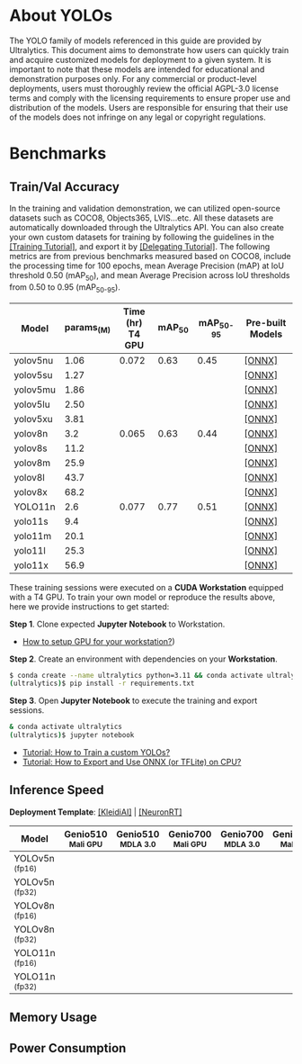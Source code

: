 # About YOLOs

The YOLO family of models referenced in this guide are provided by Ultralytics. This document aims to demonstrate how users can quickly train and acquire customized models for deployment to a given system. It is important to note that these models are intended for educational and demonstration purposes only. For any commercial or product-level deployments, users must thoroughly review the official AGPL-3.0 license terms and comply with the licensing requirements to ensure proper use and distribution of the models. Users are responsible for ensuring that their use of the models does not infringe on any legal or copyright regulations.

# Benchmarks
## Train/Val Accuracy

In the training and validation demonstration, we can utilized open-source datasets such as COCO8, Objects365, LVIS...etc. All these datasets are automatically downloaded through the Ultralytics API. You can also create your own custom datasets for training by following the guidelines in the [[Training Tutorial]](https://github.com/R300-AI/ITRI-AI-Hub/blob/main/Model-Zoo/Object-Detection/YOLOs(preview)/Train_YOLOs_on_Workstation.ipynb), and export it by [[Delegating Tutorial]](https://github.com/R300-AI/ITRI-AI-Hub/blob/main/Model-Zoo/Object-Detection/YOLOs(preview)/Delegate_Models_to_ONNX_and_TFLite.ipynb). The following metrics are from previous benchmarks measured based on COCO8, include the processing time for 100 epochs, mean Average Precision (mAP) at IoU threshold 0.50 (mAP<sub>50</sub>), and mean Average Precision across IoU thresholds from 0.50 to 0.95 (mAP<sub>50-95</sub>).

|  Model     |  params<sub>(M)     | Time (hr)<br>T4 GPU   |  mAP<sub>50     |  mAP<sub>50-95     | Pre-built Models   |
|------------|-------|-----------------------|-----------------|--------------------|--------------------|
| yolov5nu    |1.06  |0.072                  |0.63             | 0.45               |[[ONNX]]() |
| yolov5su    |1.27  |                       |                 |                    |[[ONNX]]() |
| yolov5mu    |1.86  |                       |                 |                    |[[ONNX]]() |
| yolov5lu    |2.50  |                       |                 |                    |[[ONNX]]() |
| yolov5xu    |3.81  |                       |                 |                    |[[ONNX]]() |
| yolov8n     |3.2   |0.065                  |0.63             | 0.44               |[[ONNX]]() |
| yolov8s     |11.2  |                       |                 |                    |[[ONNX]]() |
| yolov8m     |25.9  |                       |                 |                    |[[ONNX]]() |
| yolov8l     |43.7  |                       |                 |                    |[[ONNX]]() |
| yolov8x     |68.2  |                       |                 |                    |[[ONNX]]() |
| YOLO11n     |2.6   |0.077                  |0.77             | 0.51               |[[ONNX]]() |
| yolo11s     |9.4   |                       |                 |                    |[[ONNX]]() |
| yolo11m     |20.1  |                       |                 |                    |[[ONNX]]() |
| yolo11l     |25.3  |                       |                 |                    |[[ONNX]]() |
| yolo11x     |56.9  |                       |                 |                    |[[ONNX]]() |

These training sessions were executed on a **CUDA Workstation** equipped with a T4 GPU. To train your own model or reproduce the results above, here we provide instructions to get started:

**Step 1**. Clone expected **Jupyter Notebook** to Workstation.

* [How to setup GPU for your workstation?](https://r300-ai.github.io/ITRI-AI-Hub/docs/pages/workstation.html))

**Step 2**. Create an environment with dependencies on your **Workstation**.

```bash
$ conda create --name ultralytics python=3.11 && conda activate ultralytics
(ultralytics)$ pip install -r requirements.txt
```

**Step 3**. Open **Jupyter Notebook** to execute the training and export sessions.

```bash
& conda activate ultralytics
(ultralytics)$ jupyter notebook
```

* [Tutorial: How to Train a custom YOLOs?](https://github.com/R300-AI/ITRI-AI-Hub/blob/main/Model-Zoo/Object-Detection/YOLOs/Train_YOLOs_on_Workstation.ipynb)
* [Tutorial: How to Export and Use ONNX (or TFLite) on CPU?](https://github.com/R300-AI/ITRI-AI-Hub/blob/main/Model-Zoo/Object-Detection/YOLOs/Delegate_Models_to_ONNX_and_TFLite.ipynb)

## Inference Speed 

**Deployment Template**: [[KleidiAI]](https://github.com/R300-AI/ITRI-AI-Hub/tree/main/Model-Zoo/Object-Detection/YOLOs/KleidiAI) | [[NeuronRT]](https://github.com/R300-AI/ITRI-AI-Hub/tree/main/Model-Zoo/Detection/YOLOs/NeuronRT)

| Model               | Genio510<br><sub>Mali GPU | Genio510<br><sub>MDLA 3.0 | Genio700<br><sub>Mali GPU | Genio700<br><sub>MDLA 3.0 | Genio1200<br><sub>Mali GPU | Genio1200<br><sub>MDLA 2.0 |
|---------------------|-----------------------|-----------------------|-----------------------|-----------------------|------------------------|------------------------|
| YOLOv5n<sub> (fp16) |                       |                       |                       |                       |                        |:x:                     |
| YOLOv5n<sub> (fp32) |                       |                       |                       |                       |                        |:x:                     |
| YOLOv8n<sub> (fp16) |                       |                       |                       |                       |                        |:x:                     |
| YOLOv8n<sub> (fp32) |                       |                       |                       |                       |                        |:x:                     |
| YOLO11n<sub> (fp16) |                       |                       |                       |                       |                        |:x:                     |
| YOLO11n<sub> (fp32) |                       |                       |                       |                       |                        |:x:                     |

## Memory Usage
## Power Consumption
